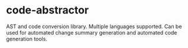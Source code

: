 # code-abstractor
AST and code conversion library. Multiple languages supported. Can be used for automated change summary generation and automated code generation tools.
